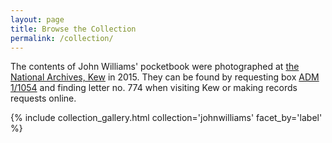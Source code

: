 ```yaml
---
layout: page
title: Browse the Collection
permalink: /collection/
---
```


The contents of John Williams' pocketbook were photographed at [the National Archives, Kew](https://www.nationalarchives.gov.uk/) in 2015. They can be found by requesting box [ADM 1/1054](http://discovery.nationalarchives.gov.uk/details/r/C4772137) and finding letter no. 774 when visiting Kew or making records requests online.

{% include collection_gallery.html collection='johnwilliams' facet_by='label' %}
